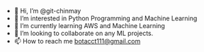 - 👋 Hi, I’m @git-chinmay
- 👀 I’m interested in Python Programming and Machine Learning
- 🌱 I’m currently learning AWS and Machine Learning
- 💞️ I’m looking to collaborate on any ML projects.
- 📫 How to reach me botacct111@gmail.com

<!---
git-chinmay/git-chinmay is a ✨ special ✨ repository because its `README.md` (this file) appears on your GitHub profile.
You can click the Preview link to take a look at your changes.
--->
